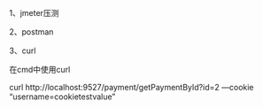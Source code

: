 1、jmeter压测



2、postman



3、curl

在cmd中使用curl

curl http://localhost:9527/payment/getPaymentById?id=2 —cookie “username=cookietestvalue”
